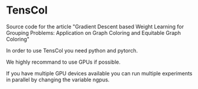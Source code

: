 # TensCol
Source code for the article "Gradient Descent based Weight Learning for Grouping Problems: Application on Graph Coloring and Equitable Graph Coloring"

In order to use TensCol you need python and pytorch. 

We highly recommand to use GPUs if possible.

If you have multiple GPU devices available you can run multiple experiments in parallel by changing the variable ngpus. 
